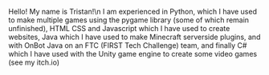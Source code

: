 Hello! My name is Tristan!\n
I am experienced in Python, which I have used to make multiple games using the pygame library (some of which remain unfinished), HTML CSS and Javascript which I have used to create websites, Java which I have used to make Minecraft serverside plugins, and with OnBot Java on an FTC (FIRST Tech Challenge) team, and finally C# which I have used with the Unity game engine to create some video games (see my itch.io)
